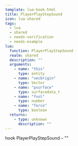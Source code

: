 ```yaml
---
template: lua-hook.html
title: PlayerPlayStepSound
icon: lua-shared
tags:
  - lua
  - shared
  - needs-verification
  - needs-example
lua:
  function: PlayerPlayStepSound
  realm: shared
  description: ""
  arguments:
    - name: "this"
      type: entity
    - name: "vecOrigin"
      type: Vector
    - name: "psurface"
      type: surfacedata_t
    - name: "fvol"
      type: number
    - name: "force"
      type: boolean
  returns:
    - type: unknown
      description: ""
---
```


<div class="lua__search__keywords">
hook PlayerPlayStepSound &#x2013; ""
</div>
